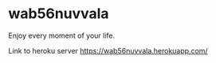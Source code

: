 # wab56nuvvala

Enjoy every moment of your life.

Link to heroku server https://wab56nuvvala.herokuapp.com/